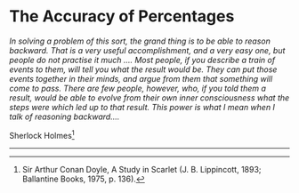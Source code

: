 # The Accuracy of Percentages
_In solving a problem of this sort, the grand thing is to be able to reason backward. That is a very useful accomplishment, and a very easy one, but people do not practise it much .... Most people, if you describe a train of events to them, will tell you what the result would be. They can put those events together in their minds, and argue from them that something will come to pass. There are few people, however, who, if you told them a result, would be able to evolve from their own inner consciousness what the steps were which led up to that result. This power is what I mean when I talk of reasoning backward...._ 

Sherlock Holmes[^1]

---

[^1]: Sir Arthur Conan Doyle, A Study in Scarlet (J. B. Lippincott, 1893; Ballantine Books, 1975, p. 136).
